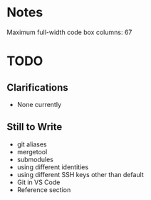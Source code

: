 # Notes

Maximum full-width code box columns: 67

# TODO

## Clarifications

* None currently

## Still to Write

* git aliases
* mergetool
* submodules
* using different identities
* using different SSH keys other than default
* Git in VS Code
* Reference section

